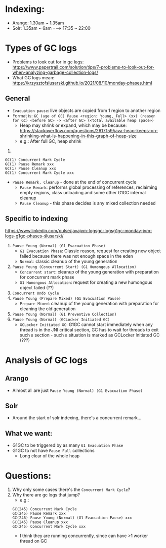 # Indexing:
- Arango: 1.30am ~ 1.35am
- Solr: 1.35am ~ 6am ===> 17:35 ~ 22:00



# Types of GC logs
- Problems to look out for in gc logs: https://www.papertrail.com/solution/tips/7-problems-to-look-out-for-when-analyzing-garbage-collection-logs/
- What GC logs mean: https://krzysztofslusarski.github.io/2021/08/10/monday-phases.html
## General  
- `Evacuation pause`: live objects are copied from 1 region to another region
- Format is: `GC (age of GC) Pause <region: Young, Full> (xx) (reason for GC) <before GC> -> <after GC> (<total available heap space>)`
   - Heap may shrink or expand, which may be because: https://stackoverflow.com/questions/2617159/java-heap-keeps-on-shrinking-what-is-happening-in-this-graph-of-heap-size
   - e.g.: After full GC, heap shrink

1. 
```
GC(1) Concurrent Mark Cycle
GC(1) Pause Remark xxx
GC(1) Pause Cleanup xxx
GC(1) Concurrent Mark Cycle xxx
```
   - `Pause Remark, Cleanup` - done at the end of concurrent cycle
      - `Pause Remark`: performs global processing of references, reclaiming empty regions, class unloading and some other G1GC internal cleanup
      - `Pause Cleanup` - this phase decides is any mixed collection needed

## Specific to indexing
https://www.linkedin.com/pulse/javajvm-logsgc-logsg1gc-monday-jvm-logs-g1gc-phases-ślusarski/
1. `Pause Young (Normal) (G1 Evacuation Phase)`
   - `G1 Evacuation Phase`: Classic reason, request for creating new object failed because there was not enough space in the eden
   - `Normal`: classic cleanup of the young generation
2. `Pause Young (Concurrent Start) (G1 Humongous Allocation)`
   - `Concurrent start`: cleanup of the young generation with preparation for concurrent mark phase
   - `G1 Humongous Allocation`: request for creating a new humongous object failed (??)
3. `Concurrent Undo Cycle`
4. `Pause Young (Prepare Mixed) (G1 Evacuation Pause)`
   - `Prepare Mixed`: cleanup of the young generation with preparation for cleaning the old generation
5. `Pause Young (Normal) (G1 Preventive Collection)`
6. `Pause Young (Normal) (GCLocker Initiated GC)`
   - `GCLocker Initiated GC`: G1GC cannot start immediately when any thread is in the JNI critical section, GC has to wait for threads to exit such a section - such a situation is marked as GCLocker Initiated GC (???)

# Analysis of GC logs
## Arango
- Almost all are just `Pause Young (Normal) (G1 Evacuation Phase)`
## Solr
- Around the start of solr indexing, there's a concurrent remark...


## What we want:
- G1GC to be triggered by as many `G1 Evacuation Phase`
- G1GC to not have `Pause Full` collections  
   - Long clear of the whole heap

# Questions:
1. Why only some cases there's the `Concurrent Mark Cycle`? 
2. Why there are gc logs that jump?
   - e.g.:
   ```
   GC(245) Concurrent Mark Cycle
   GC(245) Pause Remark xxx
   GC(246) Pause Young (Normal) (G1 Evacuation Pause) xxx
   GC(245) Pause Cleanup xxx
   GC(245) Concurrent Mark Cycle xxx
   ```
   - I think they are running concurrently, since can have >1 worker thread on GC
